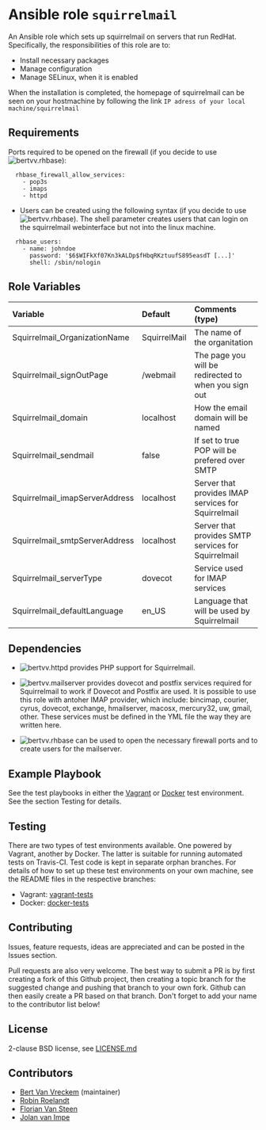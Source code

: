 # Ansible role `squirrelmail`

An Ansible role which sets up squirrelmail on servers that run RedHat. Specifically, the responsibilities of this role are to:

- Install necessary packages
- Manage configuration
- Manage SELinux, when it is enabled

When the installation is completed, the homepage of squirrelmail can be seen on your hostmachine by following the link ```IP adress of your local machine/squirrelmail```

## Requirements

Ports required to be opened on the firewall (if you decide to use ![bertvv.rhbase](https://github.com/bertvv/ansible-role-rh-base)):

```
  rhbase_firewall_allow_services:
    - pop3s
    - imaps
    - httpd
```

- Users can be created using the following syntax (if you decide to use ![bertvv.rhbase](https://github.com/bertvv/ansible-role-rh-base)).
The shell parameter creates users that can login on the squirrelmail webinterface but not into the linux machine.

```
  rhbase_users:
    - name: johndoe
      password: '$6$WIFkXf07Kn3kALDp$fHbqRKztuufS895easdT [...]'
      shell: /sbin/nologin
```


## Role Variables


| Variable        | Default | Comments (type)  |
| :---            | :---    | :---             |
|Squirrelmail_OrganizationName|SquirrelMail|The name of the organitation|
|Squirrelmail_signOutPage|/webmail|The page you will be redirected to when you sign out|
|Squirrelmail_domain|localhost|How the email domain will be named|
|Squirrelmail_sendmail|false|If set to true POP will be prefered over SMTP|
|Squirrelmail_imapServerAddress|localhost|Server that provides IMAP services for Squirrelmail|
|Squirrelmail_smtpServerAddress|localhost|Server that provides SMTP services for Squirrelmail|
|Squirrelmail_serverType|dovecot|Service used for IMAP services|
|Squirrelmail_defaultLanguage|en_US|Language that will be used by Squirrelmail|


## Dependencies

- ![bertvv.httpd](https://github.com/bertvv/ansible-role-httpd) provides PHP support for Squirrelmail.

- ![bertvv.mailserver](https://github.com/bertvv/ansible-role-mailserver) provides dovecot and postfix services required for Squirrelmail to work if Dovecot and Postfix are used. It is possible to use this role with antoher IMAP provider, which include: bincimap, courier, cyrus, dovecot, exchange, hmailserver, macosx, mercury32, uw, gmail, other. These services must be defined in the YML file the way they are written here.

- ![bertvv.rhbase](https://github.com/bertvv/ansible-role-rh-base) can be used to open the necessary firewall ports and to create users for the mailserver.


## Example Playbook

See the test playbooks in either the [Vagrant](https://github.com/bertvv/ansible-role-squirrelmail/blob/vagrant-tests/test.yml) or [Docker](https://github.com/bertvv/ansible-role-squirrelmail/blob/docker-tests/test.yml) test environment. See the section Testing for details.

## Testing

There are two types of test environments available. One powered by Vagrant, another by Docker. The latter is suitable for running automated tests on Travis-CI. Test code is kept in separate orphan branches. For details of how to set up these test environments on your own machine, see the README files in the respective branches:

- Vagrant: [vagrant-tests](https://github.com/bertvv/ansible-role-squirrelmail/tree/vagrant-tests)
- Docker: [docker-tests](https://github.com/bertvv/ansible-role-squirrelmail/tree/docker-tests)

## Contributing

Issues, feature requests, ideas are appreciated and can be posted in the Issues section.

Pull requests are also very welcome. The best way to submit a PR is by first creating a fork of this Github project, then creating a topic branch for the suggested change and pushing that branch to your own fork. Github can then easily create a PR based on that branch. Don't forget to add your name to the contributor list below!

## License

2-clause BSD license, see [LICENSE.md](LICENSE.md)

## Contributors

- [Bert Van Vreckem](https://github.com/bertvv/) (maintainer)
- [Robin Roelandt](https://github.com/RobinRoelandt)
- [Florian Van Steen](https://github.com/florianvansteen)
- [Jolan van Impe](https://github.com/jolanvanimpe)

